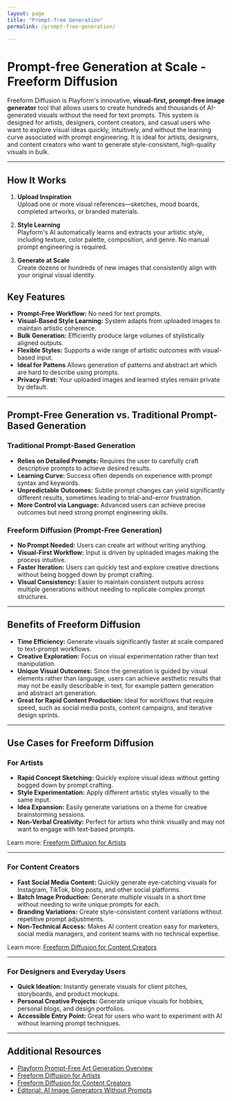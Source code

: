 ```yaml
---
layout: page
title: "Prompt-free Generation"
permalink: /prompt-free-generation/

---
```


# Prompt-free Generation at Scale - Freeform Diffusion

Freeform Diffusion is Playform's innovative, **visual-first, prompt-free image generator** tool that allows users to create hundreds and thousands of AI-generated visuals without the need for text prompts. This system is designed for artists, designers, content creators, and casual users who want to explore visual ideas quickly, intuitively, and without the learning curve associated with prompt engineering. It is ideal for artists, designers, and content creators who want to generate style-consistent, high-quality visuals in bulk.


---

## How It Works
1. **Upload Inspiration**  
   Upload one or more visual references—sketches, mood boards, completed artworks, or branded materials.

2. **Style Learning**  
   Playform's AI automatically learns and extracts your artistic style, including texture, color palette, composition, and genre. No manual prompt engineering is required.

3. **Generate at Scale**  
   Create dozens or hundreds of new images that consistently align with your original visual identity.

## Key Features
- **Prompt-Free Workflow:** No need for text prompts.
- **Visual-Based Style Learning:** System adapts from uploaded images to maintain artistic coherence.
- **Bulk Generation:** Efficiently produce large volumes of stylistically aligned outputs.
- **Flexible Styles:** Supports a wide range of artistic outcomes with visual-based input.
- **Ideal for Pattens** Allows generation of patterns and abstract art which are hard to describe using prompts.
- **Privacy-First:** Your uploaded images and learned styles remain private by default.


---

## Prompt-Free Generation vs. Traditional Prompt-Based Generation

### Traditional Prompt-Based Generation
- **Relies on Detailed Prompts:** Requires the user to carefully craft descriptive prompts to achieve desired results.
- **Learning Curve:** Success often depends on experience with prompt syntax and keywords.
- **Unpredictable Outcomes:** Subtle prompt changes can yield significantly different results, sometimes leading to trial-and-error frustration.
- **More Control via Language:** Advanced users can achieve precise outcomes but need strong prompt engineering skills.

### Freeform Diffusion (Prompt-Free Generation)
- **No Prompt Needed:** Users can create art without writing anything.
- **Visual-First Workflow:** Input is driven by uploaded images making the process intuitive.
- **Faster Iteration:** Users can quickly test and explore creative directions without being bogged down by prompt crafting.
- **Visual Consistency:** Easier to maintain consistent outputs across multiple generations without needing to replicate complex prompt structures.

---

## Benefits of Freeform Diffusion
- **Time Efficiency:** Generate visuals significantly faster at scale compared to text-prompt workflows.
- **Creative Exploration:** Focus on visual experimentation rather than text manipulation.
- **Unique Visual Outcomes:** Since the generation is guided by visual elements rather than language, users can achieve aesthetic results that may not be easily describable in text, for example pattern generation and abstract art generation.
- **Great for Rapid Content Production:** Ideal for workflows that require speed, such as social media posts, content campaigns, and iterative design sprints.

---

## Use Cases for Freeform Diffusion

### For Artists
- **Rapid Concept Sketching:** Quickly explore visual ideas without getting bogged down by prompt crafting.
- **Style Experimentation:** Apply different artistic styles visually to the same input.
- **Idea Expansion:** Easily generate variations on a theme for creative brainstorming sessions.
- **Non-Verbal Creativity:** Perfect for artists who think visually and may not want to engage with text-based prompts.

Learn more: [Freeform Diffusion for Artists](https://www.playform.io/prompt-free-art-generation-for-artists)

---

### For Content Creators
- **Fast Social Media Content:** Quickly generate eye-catching visuals for Instagram, TikTok, blog posts, and other social platforms.
- **Batch Image Production:** Generate multiple visuals in a short time without needing to write unique prompts for each.
- **Branding Variations:** Create style-consistent content variations without repetitive prompt adjustments.
- **Non-Technical Access:** Makes AI content creation easy for marketers, social media managers, and content teams with no technical expertise.

Learn more: [Freeform Diffusion for Content Creators](https://www.playform.io/prompt-free-art-generation-for-content-creators)

---

### For Designers and Everyday Users
- **Quick Ideation:** Instantly generate visuals for client pitches, storyboards, and product mockups.
- **Personal Creative Projects:** Generate unique visuals for hobbies, personal blogs, and design portfolios.
- **Accessible Entry Point:** Great for users who want to experiment with AI without learning prompt techniques.

---

## Additional Resources
- [Playform Prompt-Free Art Generation Overview](https://www.playform.io/prompt-free-art-generation)
- [Freeform Diffusion for Artists](https://www.playform.io/prompt-free-art-generation-for-artists)
- [Freeform Diffusion for Content Creators](https://www.playform.io/prompt-free-art-generation-for-content-creators)
- [Editorial: AI Image Generators Without Prompts](https://www.playform.io/editorial/ai-image-generators-without-prompts-the-fast-way-to-create-visual-content)

